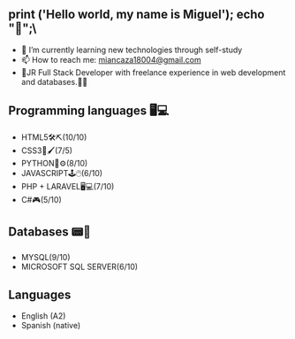 ## print ('Hello world, my name is Miguel'); echo "👋";\
- 🌱 I’m currently learning new technologies through self-study
- 📫 How to reach me: miancaza18004@gmail.com
- 🍼JR Full Stack Developer with freelance experience in web development and databases.🤷‍♂️

## Programming languages 🖥💻

-  HTML5🛠⛏(10/10) 
- CSS3🎨🖌(7/5)
- PYTHON🐍⚙(8/10)
- JAVASCRIPT🕹🖱(6/10)
- PHP + LARAVEL🖥💻(7/10)
- C#🎮(5/10)

## Databases 📟💾
- MYSQL(9/10)
- MICROSOFT SQL SERVER(6/10)

## Languages
- English (A2)
- Spanish (native)
<!--

